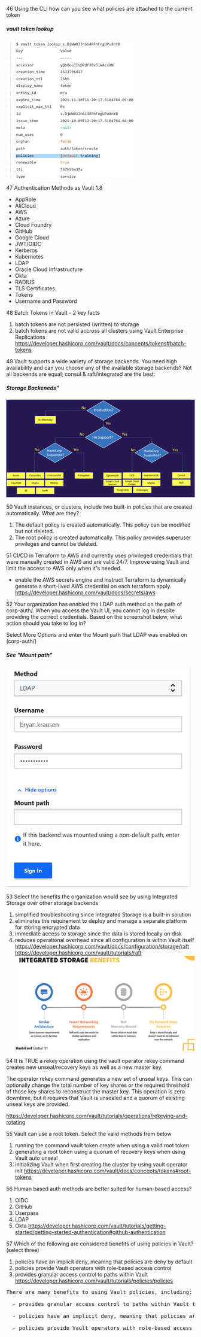 
46 Using the CLI how can you see what policies are attached to the current token

##### vault token lookup
![IntegratedStorage](img/policies-current-token.png)

47 Authentication Methods as Vault 1.8
  - AppRole
  - AliCloud
  - AWS
  - Azure
  - Cloud Foundry
  - GitHub
  - Google Cloud
  - JWT/OIDC
  - Kerberos
  - Kubernetes
  - LDAP
  - Oracle Cloud Infrastructure
  - Okta
  - RADIUS
  - TLS Certificates
  - Tokens
  - Username and Password

48 Batch Tokens in Vault - 2 key facts  
1. batch tokens are not persisted (written) to storage
2. batch tokens are not valid accross all clusters using Vault Enterprise Replications 
https://developer.hashicorp.com/vault/docs/concepts/tokens#batch-tokens

49 Vault supports a wide variety of storage backends. You need high availability and can you choose any of the available storage backends?  Not all backends are equal; consul & raft/integrated are the best:
##### Storage Backeneds"
![IntegratedStorage](img/storageBackends.png)

50 Vault instances, or clusters, include two built-in policies that are created automatically. What are they?
1. The default policy is created automatically. This policy can be modified but not deleted.
2. The root policy is created automatically. This policy provides superuser privileges and cannot be deleted.

51 CI/CD in Terraform to AWS and currently uses privileged credentials that were manually created in AWS and are valid 24/7. Improve using Vault and limit the access to AWS only when it's needed.

- enable the AWS secrets engine and instruct Terraform to dynamically generate a short-lived AWS credential on each terraform apply.
https://developer.hashicorp.com/vault/docs/secrets/aws

52 Your organization has enabled the LDAP auth method on the path of corp-auth/. When you access the Vault UI, you cannot log in despite providing the correct credentials. Based on the screenshot below, what action should you take to log in?

Select More Options and enter the Mount path that LDAP was enabled on (corp-auth/)

##### See "Mount path"
![IntegratedStorage](img/loginMountPath.png)

53 Select the benefits the organization would see by using Integrated Storage over other storage backends 
1. simplified troubleshooting since Integrated Storage is a built-in solution
2. eliminates the requirement to deploy and manage a separate platform for storing encrypted data
3. immediate access to storage since the data is stored locally on disk
4. reduces operational overhead since all configuration is within Vault itself
https://developer.hashicorp.com/vault/docs/configuration/storage/raft
https://developer.hashicorp.com/vault/tutorials/raft
![IntegratedStorage](img/integratedStorage.png)

54 It is TRUE a rekey operation using the vault operator rekey command creates new unseal/recovery keys as well as a new master key.

The operator rekey command generates a new set of unseal keys. This can optionally change the total number of key shares or the required threshold of those key shares to reconstruct the master key. This operation is zero downtime, but it requires that Vault is unsealed and a quorum of existing unseal keys are provided.

https://developer.hashicorp.com/vault/tutorials/operations/rekeying-and-rotating


55 Vault can use a root token. Select the valid methods from below
1. running the command vault token create when using a valid root token
2. generating a root token using a quorum of recovery keys when using Vault auto unseal
3. initializing Vault when first creating the cluster by using vault operator init
https://developer.hashicorp.com/vault/docs/concepts/tokens#root-tokens

56 Human based auth methods are better suited for human-based access?
1. OIDC
2. GitHub 
3. Userpass
4. LDAP
5. Okta
https://developer.hashicorp.com/vault/tutorials/getting-started/getting-started-authentication#github-authentication

57 Which of the following are considered benefits of using policies in Vault? (select three)
1. policies have an implicit deny, meaning that policies are deny by default
2. policies provide Vault operators with role-based access control
3. provides granular access control to paths within Vault
https://developer.hashicorp.com/vault/tutorials/policies/policies
<pre>
There are many benefits to using Vault policies, including:

  - provides granular access control to paths within Vault to control who can access certain paths inside Vault

  - policies have an implicit deny, meaning that policies are deny by default - no policy means no authorization

  - policies provide Vault operators with role-based access control so you can ensure users only have access to the paths required
</pre>